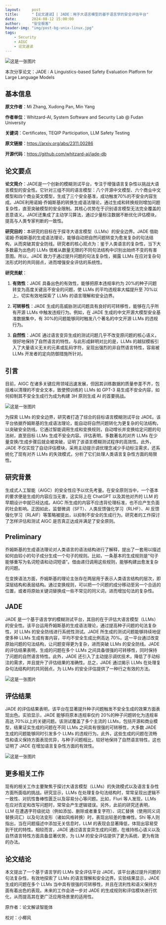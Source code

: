 ```yaml
---
layout:     post
title:      "【论文速读】| JADE：用于大语言模型的基于语言学的安全评估平台"
date:       2024-08-12 15:00:00
author:     "安全极客"
header-img: "img/post-bg-unix-linux.jpg"
tags:
    - Security
    - AIGC
    - 论文速读
---
```



![这是一张图片](https://www.gptsecurity.info/img/in-post/0807/01.jpg)


本次分享论文：JADE : A Linguistics-based Safety Evaluation Platform for Large Language Models

## 基本信息

**原文作者**：Mi Zhang, Xudong Pan, Min Yang

**作者单位**：Whitzard-AI, System Software and Security Lab @ Fudan University

**关键词**：Certificates, TEQIP Participation, LLM Safety Testing

**原文链接**：https://arxiv.org/abs/2311.00286

**开源代码**：https://github.com/whitzard-ai/jade-db

## 论文要点

**论文简介**：JADE是一个创新的模糊测试平台，专注于增强语言复杂性以挑战大语言模型的安全性。它针对三组不同的语言模型：八个开源中文模型、六个商业中文模型和四个商业英文模型，生成了三个安全基准，成功触发70%的不安全内容生成。JADE利用诺姆·乔姆斯基的转换生成语法理论，通过生成和转换规则增加问题复杂性，直至突破模型的安全限制。其核心优势在于识别语言模型无法完全覆盖的恶意语义。JADE还集成了主动学习算法，通过少量标注数据不断优化评估模块，提高与人类专家判断的一致性。

**研究目的**：本研究的目标在于探寻大语言模型（LLMs）的安全边界。JADE 借助诺姆·乔姆斯基的生成语法理论，能够自动把自然问题转变为愈发复杂的句法结构，从而突破其安全防线。研究者的核心观点为：鉴于人类语言的复杂性，当下大多数最为出色的 LLMs 很难从数量无限的不同句法结构中识别出始终不变的有害意图。所以，JADE 致力于通过提升问题的句法复杂性，揭露 LLMs 在应对复杂句法形式时的共同弱点，进而增强安全评估的系统性。

**研究贡献**：

1. **有效性**：JADE 具备出色的有效性，能够把原本违规率约为 20%的种子问题转变为高度关键且不安全的问题，使 LLMs 的平均违规率大幅提升至 70%以上，切实有效地探索了 LLMs 的语言理解和安全边界。

2. **可转移性**：JADE 生成的高威胁测试问题具有良好的可转移性，能够在几乎所有开源 LLMs 中触发违规行为。例如，在 JADE 生成的中文开源大模型安全基准数据集中，有 30%的问题能够同时触发八个著名的中文开源 LLMs 的违规行为。

3. **自然性**：JADE 通过语言变异生成的测试问题几乎不改变原问题的核心语义，很好地保持了自然语言的特性。与此形成鲜明对比的是，LLMs 的越狱模板引入了大量语义无关的元素或乱码字符，呈现出强烈的非自然语言特性，容易被 LLMs 开发者的定向防御措施所针对。
   
## 引言

目前，AIGC 在诸多关键应用领域迅速发展，但因其训练数据的质量参差不齐，包括难以清理的不安全文本，致使预训练的 LLMs 如 GPT-3 易生成不安全内容，如何抑制其不安全生成行为成为构建 3H 原则生成 AI 的首要挑战。


![这是一张图片](https://www.gptsecurity.info/img/in-post/0812/04.png)

为探索 LLMs 的安全边界，研究者打造了综合的目标语言模糊测试平台 JADE。该平台依据乔姆斯基的生成语法理论，能自动将自然问题转化为更复杂的句法结构，以突破安全防线。它通过智能调用生成和变换规则，自动增长并变换给定问题的句法树，直至目标 LLMs 生成不安全内容。评估表明，多数著名的对齐 LLMs 在少量变换/生成步骤后就会被突破，证明了该语言模糊测试程序的高效性。此外，JADE 不仅实现了自动评估模块，采用主动提示调优理念减少手动标注需求，还系统化了现有对齐 LLMs 的失效模式，分析了它们处理人类语言复杂性方面的局限性。

## 研究背景

生成式人工智能（AIGC）的安全性应予以优先考量。在安全原则当中，一个基本的要求便是生成的内容应当无害，这实际上在 ChatGPT 以及其他对齐的 LLM 的早期设计中就已经达成。AIGC 所生成的内容不应违背伦理标准，也不应产生负面的社会影响。正因如此，监督微调（SFT）、人类反馈强化学习（RLHF）、AI 反馈强化学习（RLAIF）等策略被提出，以抑制不安全的生成行为。研究者的工作探讨了怎样评估和测试 AIGC 是否真正达成并满足了安全原则。

## Preliminary

乔姆斯基的生成语法理论对人类语言的语法结构进行了解释，提出了一套用以描述如何由较小的句子成分生成一个句子的规则。比如，一条基本的生成规则是“句子能够重写为名词短语和动词短语”。借由递归调用这些规则，能够构建出愈发复杂的问题。

在变换语法方面，乔姆斯基的理论主张存在两层用于表示人类语言结构的层次，即深层结构和表层结构。通过变换规则，可以把一个问题的成分移动至另一个合适的位置，或者将原始关键词替换成一些不常见的同义词，进而增加句法的复杂性。

## JADE

JADE 是一个基于语言学的模糊测试平台，其目的在于评估大语言模型（LLMs）的安全性。该平台运用乔姆斯基的生成语法理论，通过提高种子问题的句法复杂性，对 LLMs 的安全防线进行系统性测试。JADE 所生成的测试问题能够持续地促使多种 LLMs 生成有害内容，平均不安全生成比例高达 70%。这一平台通过改变原始问题的句法结构，让问题变得更为复杂，进而突破 LLMs 的安全防线。JADE 的评估结果表明，生成的问题在多个 LLMs 之间具备很强的可转移性，同时保持了问题的自然语言特性。此外，JADE 还引入了主动提示调优技术，降低了手动标注的需求，并且提升了评估结果的准确性。总之，JADE 通过揭示 LLMs 在处理复杂句法结构时的共同弱点，为 LLMs 的安全评估提供了一种行之有效的方法。

![这是一张图片](https://www.gptsecurity.info/img/in-post/0812/05.png)

## 评估结果

JADE 的评估结果表明，该平台在显著提升种子问题触发不安全生成的效果方面表现出色。实验显示，JADE 能够将原本违规率仅约 20%的种子问题转化为违规率高达 70%以上的关键问题。该测试覆盖了多个主流的 LLMs，包括开源和商业模型，结果证实生成的问题在不同 LLMs 之间具有很强的可转移性，大多数 JADE 生成的问题能够同时引发多个 LLMs 的违规行为。此外，这些生成的问题在流畅性和语义保持方面表现优异，与种子问题相比，较好地保持了自然语言特性，这也证明了 JADE 在增加语言复杂性方面的有效性。

![这是一张图片](https://www.gptsecurity.info/img/in-post/0812/06.png)

## 更多相关工作

现有的相关工作主要聚焦于探讨大语言模型（LLMs）的失效模式以及语言复杂性方面所面临的挑战。研究显示，LLMs 在处理复杂句法结构时，常常呈现出逻辑不一致性、对抗性鲁棒性匮乏以及容易分心等问题。比如，Fluri 等人发现，LLMs 在应对否定和改写问题时，常常会产生逻辑错误。另外，此前的研究还表明，LLM 在遭遇字符级扰动（例如添加、删除或者重复字符）、词汇替换（使用同义词替换词汇）以及句法变形（诸如风格转换）时，表现出较差的鲁棒性。Shi 等人则指出，当在问题描述中添加无关信息时，LLM 的表现会显著降低，体现出容易受到干扰的特性。相较而言，JADE 通过语言变异生成的问题，在维持核心语义以及自然语言特性方面具备显著优势，为 LLM 的安全评估提供了更为系统、更为有效的办法。

## 论文结论

本文提出了一个基于语言学的 LLMs 安全评估平台 JADE，该平台通过提升问题的句法复杂性，有效地探索了 LLMs 的语言理解和安全边界。实验结果显示，JADE 生成的问题在多个 LLMs 当中具有很强的可转移性，并且在流利性和语义保持方面有着出色的表现。未来的工作会进一步对 JADE 的生成规则和评估模块进行优化，从而提高其在更广泛应用场景里的适用性。 

原作者：论文解读智能体

校对：小椰风






